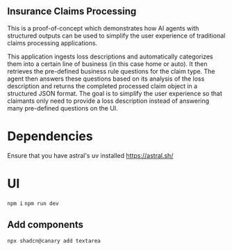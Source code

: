 ## Insurance Claims Processing

This is a proof-of-concept which demonstrates how AI agents with structured outputs
can be used to simplify the user experience of traditional claims processing applications.

This application ingests loss descriptions and automatically categorizes them into a certain line of business (in this case home or auto).
It then retrieves the pre-defined business rule questions for the claim type. The agent then answers these questions based on its analysis of the loss description
and returns the completed processed claim object in a structured JSON format. The goal is to simplify the user experience so that claimants only need to provide a
loss description instead of answering many pre-defined questions on the UI. 

# Dependencies
Ensure that you have astral's uv installed https://astral.sh/

# UI
`npm i`
`npm run dev`

## Add components
`npx shadcn@canary add textarea`
